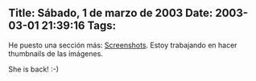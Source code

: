Title: Sábado, 1 de marzo de 2003
Date: 2003-03-01 21:39:16
Tags: 
---
<p>He puesto una sección más: <a href="http://web.archive.org/web/20030410165512/http://www.damog.org/screens">Screenshots</a>. Estoy trabajando en hacer thumbnails de las imágenes.</p>

<p>She is back! :-)</p>
